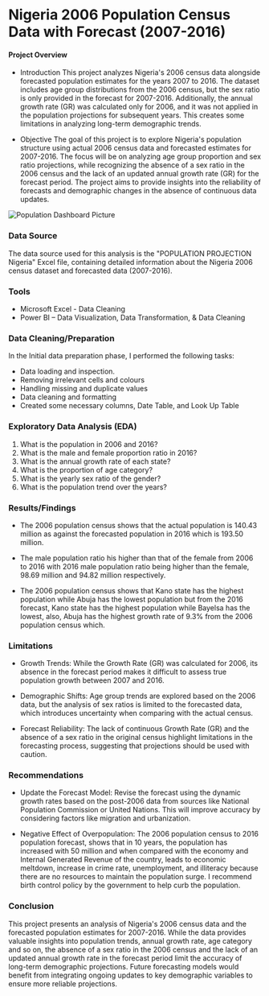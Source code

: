 # Nigeria 2006 Population Census Data with Forecast (2007-2016)

#### Project Overview 

- Introduction
This project analyzes Nigeria's 2006 census data alongside forecasted population estimates for the years 2007 to 2016. The dataset includes age group distributions from the 2006 census, but the sex ratio is only provided in the forecast for 2007-2016. Additionally, the annual growth rate (GR) was calculated only for 2006, and it was not applied in the population projections for subsequent years. This creates some limitations in analyzing long-term demographic trends.

- Objective
The goal of this project is to explore Nigeria's population structure using actual 2006 census data and forecasted estimates for 2007-2016. The focus will be on analyzing age group proportion and sex ratio projections, while recognizing the absence of a sex ratio in the 2006 census and the lack of an updated annual growth rate (GR) for the forecast period. The project aims to provide insights into the reliability of forecasts and demographic changes in the absence of continuous data updates.

![Population Dashboard Picture](https://github.com/user-attachments/assets/08f4b93e-35ba-493f-b94f-31e2c8aebb36)


### Data Source
 The data source used for this analysis is the "POPULATION PROJECTION Nigeria" Excel file, containing detailed information about the Nigeria 2006 census dataset and forecasted data (2007-2016).

### Tools
- Microsoft Excel - Data Cleaning
- Power BI – Data Visualization, Data Transformation, & Data Cleaning

### Data Cleaning/Preparation

In the Initial data preparation phase, I performed the following tasks:
- Data loading and inspection.
- Removing irrelevant cells and colours
- Handling missing and duplicate values
- Data cleaning and formatting
- Created some necessary columns, Date Table, and Look Up Table

### Exploratory Data Analysis (EDA)

1.	What is the population in 2006 and 2016?
2.	What is the male and female proportion ratio in 2016?
3.	What is the annual growth rate of each state?
4.	What is the proportion of age category?
5.	What is the yearly sex ratio of the gender?
6.	What is the population trend over the years?


### Results/Findings

- The 2006 population census shows that the actual population is 140.43 million as against the forecasted population in 2016 which is 193.50 million. 

- The male population ratio his higher than that of the female from 2006 to 2016 with 2016 male population ratio being higher than the female, 98.69 million and 94.82 million respectively.  

- The 2006 population census shows that Kano state has the highest population while Abuja has the lowest population but from the 2016 forecast, Kano state has the highest population while Bayelsa has the lowest, also, Abuja has the highest growth rate of 9.3% from the 2006 population census which. 


### Limitations 

- Growth Trends: While the Growth Rate (GR) was calculated for 2006, its absence in the forecast period makes it difficult to assess true population growth between 2007 and 2016.

- Demographic Shifts: Age group trends are explored based on the 2006 data, but the analysis of sex ratios is limited to the forecasted data, which introduces uncertainty when comparing with the actual census.

- Forecast Reliability: The lack of continuous Growth Rate (GR) and the absence of a sex ratio in the original census highlight limitations in the forecasting process, suggesting that projections should be used with caution.

### Recommendations

- Update the Forecast Model: Revise the forecast using the dynamic growth rates based on the post-2006 data from sources like National Population Commission or United Nations. This will improve accuracy by considering factors like migration and urbanization.

- Negative Effect of Overpopulation: The 2006 population census to 2016 population forecast, shows that in 10 years, the population has increased with 50 million and when compared with the economy and Internal Generated Revenue of the country, leads to economic meltdown, increase in crime rate, unemployment, and illiteracy because there are no resources to maintain the population surge. I recommend birth control policy by the government to help curb the population.

### Conclusion
This project presents an analysis of Nigeria's 2006 census data and the forecasted population estimates for 2007-2016. While the data provides valuable insights into population trends, annual growth rate, age category and so on, the absence of a sex ratio in the 2006 census and the lack of an updated annual growth rate in the forecast period limit the accuracy of long-term demographic projections. Future forecasting models would benefit from integrating ongoing updates to key demographic variables to ensure more reliable projections.
